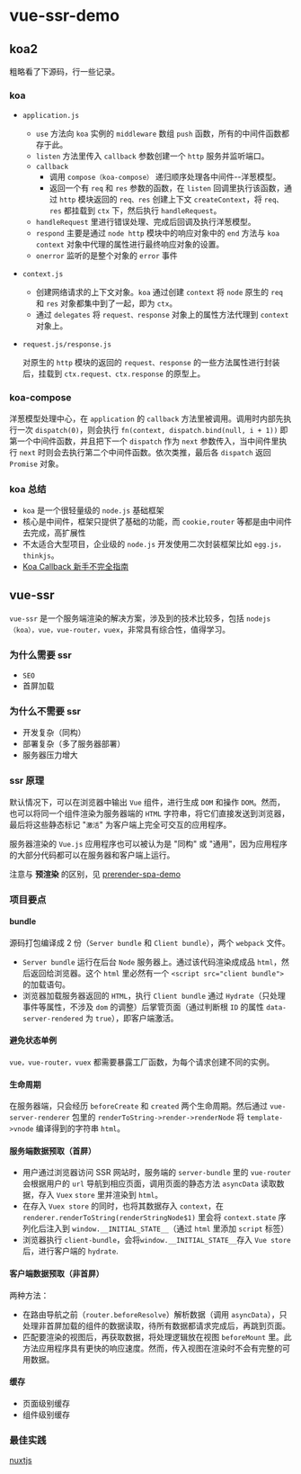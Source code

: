 # vue-ssr-demo

## koa2

粗略看了下源码，行一些记录。

### koa

- `application.js`

  - `use` 方法向 `koa` 实例的 `middleware` 数组 `push` 函数，所有的中间件函数都存于此。
  - `listen` 方法里传入 `callback` 参数创建一个 `http` 服务并监听端口。
  - `callback`
    - 调用 `compose（koa-compose）` 递归顺序处理各中间件--洋葱模型。
    - 返回一个有 `req` 和 `res` 参数的函数，在 `listen` 回调里执行该函数，通过 `http` 模块返回的 `req、res` 创建上下文 `createContext`，将 `req、res` 都挂载到 `ctx` 下，然后执行 `handleRequest`。
  - `handleRequest` 里进行错误处理、完成后回调及执行洋葱模型。
  - `respond` 主要是通过 `node http` 模块中的响应对象中的 `end` 方法与 `koa context` 对象中代理的属性进行最终响应对象的设置。
  - `onerror` 监听的是整个对象的 `error` 事件

- `context.js`

  - 创建网络请求的上下文对象。`koa` 通过创建 `context` 将 `node` 原生的 `req` 和 `res` 对象都集中到了一起，即为 `ctx`。
  - 通过 `delegates` 将 `request、response` 对象上的属性方法代理到 `context` 对象上。

- `request.js/response.js`

  对原生的 `http` 模块的返回的 `request、response` 的一些方法属性进行封装后，挂载到 `ctx.request、ctx.response` 的原型上。

### koa-compose

洋葱模型处理中心，在 `application` 的 `callback` 方法里被调用。调用时内部先执行一次 `dispatch(0)`，则会执行 `fn(context, dispatch.bind(null, i + 1))` 即第一个中间件函数，并且把下一个 `dispatch` 作为 `next` 参数传入，当中间件里执行 `next` 时则会去执行第二个中间件函数。依次类推，最后各 `dispatch` 返回 `Promise` 对象。

### koa 总结

- `koa` 是一个很轻量级的 `node.js` 基础框架
- 核心是中间件，框架只提供了基础的功能，而 `cookie,router` 等都是由中间件去完成，高扩展性
- 不太适合大型项目，企业级的 `node.js` 开发使用二次封装框架比如 `egg.js，thinkjs`。
- [Koa Callback 新手不完全指南](https://zhuanlan.zhihu.com/p/67491524)

## vue-ssr

`vue-ssr` 是一个服务端渲染的解决方案，涉及到的技术比较多，包括 `nodejs（koa），vue，vue-router，vuex`，非常具有综合性，值得学习。

### 为什么需要 ssr

- `SEO`
- 首屏加载

### 为什么不需要 ssr

- 开发复杂（同构）
- 部署复杂（多了服务器部署）
- 服务器压力增大

### ssr 原理

默认情况下，可以在浏览器中输出 `Vue` 组件，进行生成 `DOM` 和操作 `DOM`。然而，也可以将同一个组件渲染为服务器端的 `HTML` 字符串，将它们直接发送到浏览器，最后将这些静态标记 "`激活`" 为客户端上完全可交互的应用程序。

服务器渲染的 `Vue.js` 应用程序也可以被认为是 "同构" 或 "通用"，因为应用程序的大部分代码都可以在服务器和客户端上运行。

注意与 **预渲染** 的区别，见 [prerender-spa-demo](https://github.com/zhaoky/demos/tree/master/prerender-spa-demo)

### 项目要点

#### bundle

源码打包编译成 2 份（`Server bundle` 和 `Client bundle`），两个 `webpack` 文件。

- `Server bundle` 运行在后台 `Node` 服务器上。通过该代码渲染成成品 `html`，然后返回给浏览器。这个 `html` 里必然有一个 `<script src="client bundle">` 的加载语句。
- 浏览器加载服务器返回的 `HTML`，执行 `Client bundle` 通过 `Hydrate`（只处理事件等属性，不涉及 `dom` 的调整）后掌管页面（通过判断根 `ID` 的属性 `data-server-rendered` 为 `true`），即客户端激活。

#### 避免状态单例

`vue，vue-router，vuex` 都需要暴露工厂函数，为每个请求创建不同的实例。

#### 生命周期

在服务器端，只会经历 `beforeCreate` 和 `created` 两个生命周期。然后通过 `vue-server-renderer` 包里的 `renderToString->render->renderNode` 将 `template->vnode` 编译得到的字符串 `html`。

#### 服务端数据预取（首屏）

- 用户通过浏览器访问 SSR 网站时，服务端的 `server-bundle` 里的 `vue-router` 会根据用户的 `url` 导航到相应页面，调用页面的静态方法 `asyncData` 读取数据，存入 `Vuex` `store` 里并渲染到 `html`。
- 在存入 `Vuex store` 的同时，也将其数据存入 `context`，在 `renderer.renderToString(renderStringNode$1)` 里会将 `context.state` 序列化后注入到 `window.__INITIAL_STATE__`（通过 `html` 里添加 `script` 标签）
- 浏览器执行 `client-bundle`，会将`window.__INITIAL_STATE__`存入 `Vue store` 后，进行客户端的 `hydrate`.

#### 客户端数据预取（非首屏）

两种方法：

- 在路由导航之前（`router.beforeResolve`）解析数据（调用 `asyncData`），只处理非首屏加载的组件的数据读取，待所有数据都请求完成后，再跳到页面。
- 匹配要渲染的视图后，再获取数据，将处理逻辑放在视图 `beforeMount` 里。此方法应用程序具有更快的响应速度。然而，传入视图在渲染时不会有完整的可用数据。

#### 缓存

- 页面级别缓存
- 组件级别缓存

### 最佳实践

[nuxtjs](https://www.nuxtjs.cn/)
